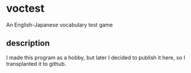 # voctest
An English-Japanese vocabulary test game

## description
I made this program as a hobby, but later I decided to publish it here, so I transplanted it to github.
